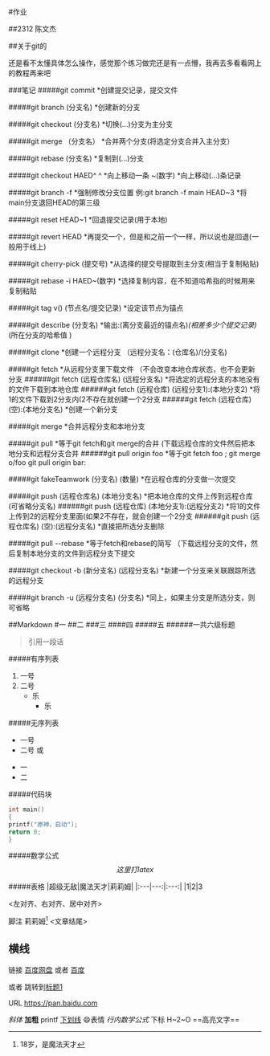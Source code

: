 #作业

##2312 陈文杰


##关于git的

还是看不太懂具体怎么操作，感觉那个练习做完还是有一点懵，我再去多看看网上的教程再来吧  

###笔记
#####git commit
*创建提交记录，提交文件

#####git branch (分支名) 
*创建新的分支

#####git checkout (分支名)
*切换(...)分支为主分支

#####git merge （分支名）
*合并两个分支(将选定分支合并入主分支）

#####git rebase (分支名)
*复制到(...)分支

#####git checkout HAED^
^
*向上移动一条
~(数字)
*向上移动(...)条记录

#####git branch -f
*强制修改分支位置
例:git branch -f main HEAD~3
*将main分支退回HEAD的第三级

#####git reset HEAD~1
*回退提交记录(用于本地)

#####git revert HEAD
*再提交一个，但是和之前一个一样，所以说也是回退(一般用于线上)

#####git cherry-pick (提交号)
*从选择的提交号提取到主分支(相当于复制粘贴)

#####git rebase -i HAED~(数字)
*选择复制内容，在不知道哈希指的时候用来复制粘贴

#####git tag v() (节点名/提交记录)
*设定该节点为锚点

#####git describe (分支名)
*输出:(离分支最近的锚点名)_(相差多少个提交记录)_(所在分支的哈希值 )

#####git clone
*创建一个远程分支
（远程分支名：(仓库名)/(分支名)

#####git fetch
*从远程分支里下载文件
（不会改变本地仓库状态，也不会更新分支
######git fetch (远程仓库名) (远程分支名)
*将选定的远程分支的本地没有的文件下载到本地仓库
######git fetch (远程仓库) (远程分支1):(本地分支2)
*将1的文件下载到2分支内(2不存在就创建一个2分支
######git fetch (远程仓库) (空):(本地分支名)
*创建一个新分支

#####git merge
*合并远程分支和本地分支

#####git pull
*等于git fetch和git merge的合并
(下载远程仓库的文件然后把本地分支和远程分支合并
######git pull origin foo 
*等于git fetch foo ; git merge o/foo
git pull origin bar:

#####git fakeTeamwork (分支名) (数量)
*在远程仓库的分支做一次提交

#####git push (远程仓库名) (本地分支名)
*把本地仓库的文件上传到远程仓库(可省略分支名)
######git push (远程仓库) (本地分支1):(远程分支2)
*将1的文件上传到2的远程分支里面(如果2不存在，就会创建一个2分支
######git push (远程仓库名) (空):(远程分支名)
*直接把所选分支删除

#####git pull --rebase
*等于fetch和rebase的简写
（下载远程分支的文件，然后复制本地分支的文件到远程分支下提交

#####git checkout -b (新分支名) (远程分支名)
*新建一个分支来关联跟踪所选的远程分支

#####git branch -u (远程分支名) (分支名)
*同上，如果主分支是所选分支，则可省略

##Markdown
#一
##二
###三
####四
#####五
######一共六级标题

>引用一段话

#####有序列表
1. 一号
2. 二号
    + 乐
        + 乐

#####无序列表
* 一号
* 二号
或
+ 一
+ 二

#####代码块

```c
int main()
{
printf("原神，启动");
return 0;
}
```

#####数学公式
$$
这里打latex
$$

#####表格
|超级无敌|魔法天才|莉莉姆|
|:---|---:|:---:| 
|1|2|3

<左对齐、右对齐、居中对齐>

脚注
莉莉姆[^魔法天才]
<文章结尾>
[^魔法天才]:18岁，是魔法天才

横线
---

链接
[百度网盘](https://pan.baidu.com"可以加标题")
或者
[百度][1]<br>





[1]:http://baidu.com"可以加标题"


或者
跳转到[标题1](#Markdown)

URL
https://pan.baidu.com


*斜体*
**加粗**
printf
<u>下划线</u>
:smile:表情
$行内数学公式$
下标 H~2~O
==高亮文字==
